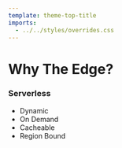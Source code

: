 ```yaml
---
template: theme-top-title
imports:
  - ../../styles/overrides.css
---
```


# Why The Edge?

### Serverless

- Dynamic
- On Demand
- Cacheable
- Region Bound